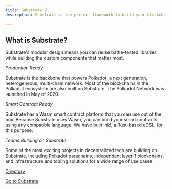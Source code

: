 ```yaml
---
title: Substrate 2
description: Substrate is the perfect framework to build your blockchain. Using Substrate's palettes you can easily create whatever you want, or create your own custom logic. Either way, Substrate makes building a blockchain much faster, easier and more secure than ever. Substrate is Smart Contract Ready. It has a Wasm smart contract platform touse out of the box. Because Substrate uses Wasm, you can build your smart contracts using any compatible language. Substrate have built ink, a Rust-based eDSL, for this purpose.

---
```


<!-- ![](/img/substrate.png) -->

## What is Substrate?

Substrate's modular design means you can reuse battle-tested libraries while building the custom components that matter most.

*Production Ready*

Substrate is the backbone that powers Polkadot, a next generation, heterogeneous, multi-chain network. Most of the blockchains in the Polkadot ecosystem are also built on Substrate. The Polkadot Network was launched in May of 2020.

*Smart Contract Ready*

Substrate has a Wasm smart contract platform that you can use out of the box. Because Substrate uses Wasm, you can build your smart contracts using any compatible language. We have built ink!, a Rust-based eDSL, for this purpose.

*Teams Building on Substrate*

Some of the most exciting projects in decentralized tech are building on Substrate, including Polkadot parachains, independent layer-1 blockchains, and infrastructure and tooling solutions for a wide range of use cases.

[Directory](https://www.substrate.io/substrate-users/)

[Go to Substrate](https://substrate.dev/en/)